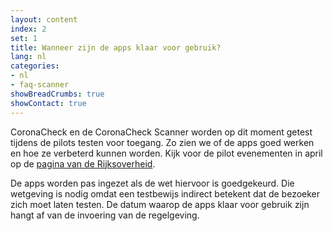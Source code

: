 ```yaml
---
layout: content
index: 2
set: 1
title: Wanneer zijn de apps klaar voor gebruik? 
lang: nl
categories:
- nl
- faq-scanner
showBreadCrumbs: true
showContact: true
---
```

CoronaCheck en de CoronaCheck Scanner worden op dit moment getest tijdens de pilots testen voor toegang. Zo zien we of de apps goed werken en hoe ze verbeterd kunnen worden. Kijk voor de pilot evenementen in april op de <a href='https://www.rijksoverheid.nl/onderwerpen/coronavirus-covid-19/algemene-coronaregels/cijfers-en-onderzoeken-over-het-coronavirus/pilot-toegangsbewijzen' target='_blank' rel='noopener noreferrer'>pagina van de Rijksoverheid</a>. 

De apps worden pas ingezet als de wet hiervoor is goedgekeurd. Die wetgeving is nodig omdat een testbewijs indirect betekent dat de bezoeker zich moet laten testen. De datum waarop de apps klaar voor gebruik zijn hangt af van de invoering van de regelgeving. 
